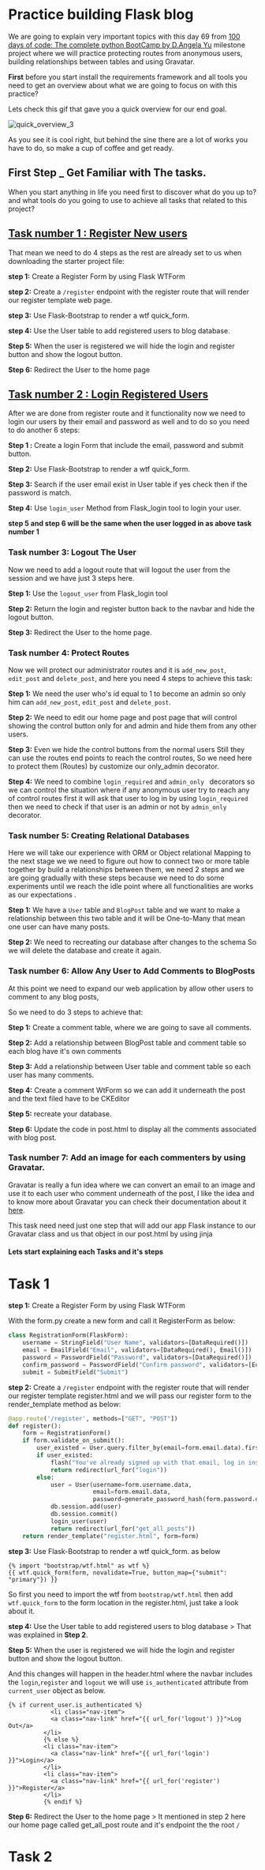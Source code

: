 # Practice building Flask blog
We are going to explain very important topics with this day 69 from [100 days of code: The complete python BootCamp by D.Angela Yu](https://www.udemy.com/course/100-days-of-code/) milestone project where we will practice protecting routes from anonymous users, building relationships between tables and using Gravatar.

**First** before you start install the requirements framework and all tools you need to get an overview about what we are going to focus on with this practice?

Lets check this gif that gave you a quick overview for our end goal.

![quick_overview_3](https://user-images.githubusercontent.com/57592040/169954833-0e4eec7e-12e9-42d7-b3ec-7db7a9cfba20.gif)


As you see it is cool right, but behind the sine there are a lot of works you have to do, so make a cup of coffee and get ready.

## **First Step** _ Get Familiar with The tasks.

When you start anything in life you need first to discover what do you up to? and what tools do you going to use to achieve all tasks that related to this project?

## [Task number 1 : Register New users](#task-1)

That mean we need to do 4 steps as the rest are already set to us when downloading the starter project file:

**step 1:** Create a Register Form by using Flask WTForm 

**step 2:** Create a `/register` endpoint with the register route that will render our register template web page.

**step 3:** Use Flask-Bootstrap to render a wtf quick_form.

**step 4:** Use the User table to add registered users to blog database.

**Step 5:** When the user is registered we will hide the login and register button and show the logout button.

**Step 6:** Redirect the User to the home page

## [Task number 2 : Login Registered Users](#task-2)

After we are done from register route and it functionality now we need to login our users by their email and password as well and to do so you need to do another 6 steps:

**Step 1 :** Create a login Form that include the email, password and submit button.

**Step 2:** Use Flask-Bootstrap to render a wtf quick_form.

**Step 3:** Search if the user email exist in User table if yes check then if the password is match.

**Step 4:** Use `login_user` Method from Flask_login tool to login your user.

**step 5 and step 6 will be the same when the user logged in as above task number 1**

### Task number 3: Logout The User

Now we need to add a logout route that will logout the user from the session and we have just 3 steps here.

**Step 1:** Use the `logout_user` from Flask_login tool 

**Step 2:** Return the login and register button back to the navbar and hide the logout button.

**Step 3:** Redirect the User to the home page.

### Task number 4: Protect Routes

Now we will protect our administrator routes and it is `add_new_post`, `edit_post` and `delete_post`, and here you need 4 steps to achieve this task:

**Step 1:** We need the user who's id equal to 1 to become an admin so only him can `add_new_post`, `edit_post` and `delete_post`.

**Step 2:** We need to edit our home page and post page that will control showing the control button only for and admin and hide them from any other users.

**Step 3:** Even we hide the control buttons from the normal users Still they can use the routes end points to reach the control routes, So we need here to protect them (Routes) by customize our only_admin decorator.

**Step 4:** We need to combine `login_required` and `admin_only ` decorators so we can control the situation where if any anonymous user try to reach any of control routes first it will ask that user to log in by using `login_required` then we need to check if that user is an admin or not by `admin_only` decorator. 

### Task number 5: Creating Relational Databases

Here we will take our experience with ORM or Object relational Mapping to the next stage we we need to figure out how to connect two or more table together by build a relationships between them, we need 2 steps and we are going gradually with these steps because we need to do some experiments until we reach the idle point where all functionalities are works as our expectations .

**Step 1:** We have a `User` table and `BlogPost` table and we want to make a relationship between this two table and it will be One-to-Many that mean one user can have many posts.

**Step 2:** We need to recreating our database after changes to the schema So we will delete the database and create it again.

### Task number 6: Allow Any User to Add Comments to BlogPosts

At this point we need to expand our web application by allow other users to comment to any blog posts, 

So we need to do 3 steps to achieve that:

**Step 1:** Create a comment table, where we are going to save all comments.

**Step 2:** Add a relationship between BlogPost table and comment table so each blog have it's own comments

**Step 3:** Add a relationship between User table and comment table so each user has many comments.

**Step 4:** Create a comment WtForm so we can add it underneath the post and the text filed have to be CKEditor

**Step 5:** recreate your database.

**Step 6:** Update the code in post.html to display all the comments associated with blog post.

### Task number 7: Add an image for each commenters by using Gravatar.

Gravatar is really a fun idea where we can convert an email to an image and use it to each user who comment underneath of the post, I like the idea and to know more about Gravatar you can check their documentation about it [here](https://pythonhosted.org/Flask-Gravatar/).

This task need need just one step that will add our app Flask instance to our Gravatar class and us that object in our post.html by using jinja

#### Lets start explaining each Tasks and it's steps 
# Task 1
**step 1:** Create a Register Form by using Flask WTForm

With the form.py create a new form and call it RegisterForm as below:

```python
class RegistrationForm(FlaskForm):
    username = StringField("User Name", validators=[DataRequired()])
    email = EmailField("Email", validators=[DataRequired(), Email()])
    password = PasswordField("Password", validators=[DataRequired()])
    confirm_password = PasswordField("Confirm password", validators=[EqualTo("password")])
    submit = SubmitField("Submit")
```

**step 2:** Create a `/register` endpoint with the register route that will render our register template register.html and we will pass our register form to the render_template method as below:

```python
@app.route('/register', methods=["GET", "POST"])
def register():
    form = RegistrationForm()
    if form.validate_on_submit():
        user_existed = User.query.filter_by(email=form.email.data).first()
        if user_existed:
            flash("You've already signed up with that email, log in instead!.")
            return redirect(url_for("login"))
        else:
            user = User(username=form.username.data,
                        email=form.email.data,
                        password=generate_password_hash(form.password.data, "pbkdf2:sha256", 8))
            db.session.add(user)
            db.session.commit()
            login_user(user)
            return redirect(url_for("get_all_posts"))
    return render_template("register.html", form=form)
```

**step 3:** Use Flask-Bootstrap to render a wtf quick_form. as below

```jinja2
{% import "bootstrap/wtf.html" as wtf %}
{{ wtf.quick_form(form, novalidate=True, button_map={"submit": "primary"}) }}
```

So first you need to import the wtf from `bootstrap/wtf.html` then add `wtf.quick_form` to the form location in the register.html, just take a look about it.

**step 4:** Use the User table to add registered users to blog database > That was explained in **Step 2**.

**Step 5:** When the user is registered we will hide the login and register button and show the logout button.

And this changes will happen in the header.html where the navbar includes the `login`,`register` and `logout` we will use `is_authenticated` attribute from `current_user` object as below.

```jinja2
{% if current_user.is_authenticated %}
            <li class="nav-item">
            <a class="nav-link" href="{{ url_for('logout') }}">Log Out</a>
          </li>
          {% else %}
          <li class="nav-item">
            <a class="nav-link" href="{{ url_for('login') }}">Login</a>
          </li>
          <li class="nav-item">
            <a class="nav-link" href="{{ url_for('register') }}">Register</a>
          </li>
          {% endif %}
```

**Step 6:** Redirect the User to the home page > It mentioned in step 2 here our home page called get_all_post route and it's endpoint the the root `/`

# Task 2
